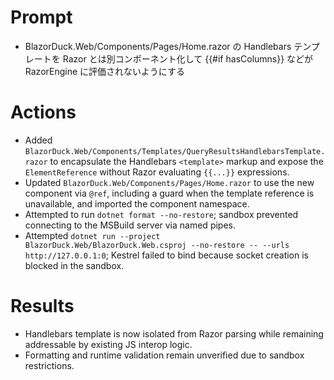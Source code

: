 # Prompt
- BlazorDuck.Web/Components/Pages/Home.razor の Handlebars テンプレートを Razor とは別コンポーネント化して 
  {{#if hasColumns}} などが RazorEngine に評価されないようにする

# Actions
- Added `BlazorDuck.Web/Components/Templates/QueryResultsHandlebarsTemplate.razor` to encapsulate the Handlebars `<template>` markup and expose the `ElementReference` without Razor evaluating `{{...}}` expressions.
- Updated `BlazorDuck.Web/Components/Pages/Home.razor` to use the new component via `@ref`, including a guard when the template reference is unavailable, and imported the component namespace.
- Attempted to run `dotnet format --no-restore`; sandbox prevented connecting to the MSBuild server via named pipes.
- Attempted `dotnet run --project BlazorDuck.Web/BlazorDuck.Web.csproj --no-restore -- --urls http://127.0.0.1:0`; Kestrel failed to bind because socket creation is blocked in the sandbox.

# Results
- Handlebars template is now isolated from Razor parsing while remaining addressable by existing JS interop logic.
- Formatting and runtime validation remain unverified due to sandbox restrictions.
